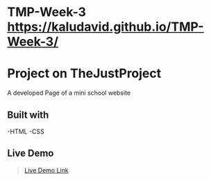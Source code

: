 # TMP-Week-3 https://kaludavid.github.io/TMP-Week-3/

# Project on TheJustProject
A developed Page of a mini school website
<br />

## Built with
-HTML
-CSS

## Live Demo
>[Live Demo Link](https://kaludavid.github.io/TMP-Week-3/)
